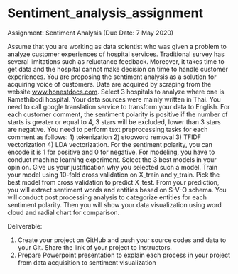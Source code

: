 # Sentiment_analysis_assignment

Assignment: Sentiment Analysis (Due Date: 7 May 2020)

Assume that you are working as data scientist who was given a problem to analyze customer experiences
of hospital services. Traditional survey has several limitations such as reluctance feedback. Moreover, it
takes time to get data and the hospital cannot make decision on time to handle customer experiences.
You are proposing the sentiment analysis as a solution for acquiring voice of customers. Data are acquired
by scraping from the website www.honestdocs.com. Select 3 hospitals to analyze where one is
Ramathibodi hospital.
Your data sources were mainly written in Thai. You need to call google translation service to transform
your data to English. For each customer comment, the sentiment polarity is positive if the number of
starts is greater or equal to 4, 3 stars will be excluded, lower than 3 stars are negative.
You need to perform text preprocessing tasks for each comment as follows: 1) tokenization 2) stopword
removal 3) TFIDF vectorization 4) LDA vectorization. For the sentiment polarity, you can encode it is 1 for
positive and 0 for negative.
For modeling, you have to conduct machine learning experiment. Select the 3 best models in your
opinion. Give us your justification why you selected such a model. Train your model using 10-fold cross
validation on X_train and y_train. Pick the best model from cross validation to predict X_test.
From your prediction, you will extract sentiment words and entities based on S-V-O schema. You will
conduct post processing analysis to categorize entities for each sentiment polarity. Then you will show
your data visualization using word cloud and radial chart for comparison.

Deliverable:
1) Create your project on GitHub and push your source codes and data to your Git. Share the link of
your project to instructors.
2) Prepare Powerpoint presentation to explain each process in your project from data acquisition to
sentiment visualization
